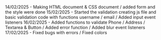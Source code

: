 14/02/2025 - Making HTML document & CSS document / added form and the style were done
15/02/2025 - Started the validation creating js file and basic validation code with functions username / email / Added input event listeners
16/02/2025 - Added functions to validate Phone / Address / Textarea & Button / Added error function / Added blur event listeners
17/02/2025 - Fixed bugs with errors / Fixed colors 

